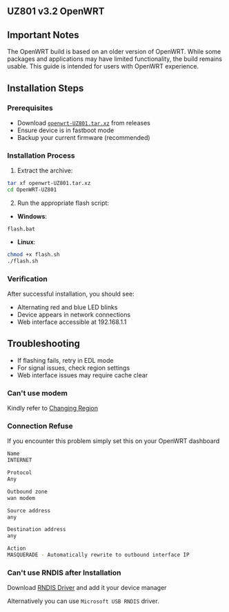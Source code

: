 ## UZ801 v3.2 OpenWRT

## Important Notes

The OpenWRT build is based on an older version of OpenWRT. While some packages and applications may have limited functionality, the build remains usable. This guide is intended for users with OpenWRT experience.

## Installation Steps

### Prerequisites

- Download [`openwrt-UZ801.tar.xz`](https://github.com/AlienWolfX/UZ801-USB_MODEM/releases) from releases
- Ensure device is in fastboot mode
- Backup your current firmware (recommended)

### Installation Process

1. Extract the archive:

```bash
tar xf openwrt-UZ801.tar.xz
cd OpenWRT-UZ801
```

2. Run the appropriate flash script:

- **Windows**:

```batch
flash.bat
```

- **Linux**:

```bash
chmod +x flash.sh
./flash.sh
```

### Verification

After successful installation, you should see:

- Alternating red and blue LED blinks
- Device appears in network connections
- Web interface accessible at 192.168.1.1

## Troubleshooting

- If flashing fails, retry in EDL mode
- For signal issues, check region settings
- Web interface issues may require cache clear

### Can't use modem

Kindly refer to [Changing Region](https://github.com/AlienWolfX/UZ801-USB_MODEM/wiki/Troubleshooting#changing-modem-region)

### Connection Refuse

If you encounter this problem simply set this on your OpenWRT dashboard

```bash
Name
INTERNET

Protocol
Any

Outbound zone
wan modem

Source address
any

Destination address
any

Action
MASQUERADE - Automatically rewrite to outbound interface IP
```

### Can't use RNDIS after Installation

Download [RNDIS Driver](https://github.com/milkv-duo/duo-files/raw/main/common/RNDIS_drivers_20231018.zip) and add it your device manager

Alternatively you can use `Microsoft USB RNDIS` driver.
